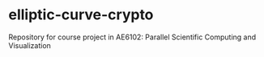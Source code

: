 # elliptic-curve-crypto
Repository for course project in AE6102: Parallel Scientific Computing and Visualization
